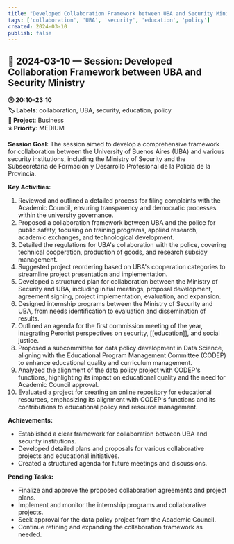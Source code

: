 ```yaml
---
title: "Developed Collaboration Framework between UBA and Security Ministry"
tags: ['collaboration', 'UBA', 'security', 'education', 'policy']
created: 2024-03-10
publish: false
---
```


## 📅 2024-03-10 — Session: Developed Collaboration Framework between UBA and Security Ministry

**🕒 20:10–23:10**  
**🏷️ Labels**: collaboration, UBA, security, education, policy  
**📂 Project**: Business  
**⭐ Priority**: MEDIUM  


**Session Goal:**
The session aimed to develop a comprehensive framework for collaboration between the University of Buenos Aires (UBA) and various security institutions, including the Ministry of Security and the Subsecretaría de Formación y Desarrollo Profesional de la Policía de la Provincia.

**Key Activities:**
1. Reviewed and outlined a detailed process for filing complaints with the Academic Council, ensuring transparency and democratic processes within the university governance.
2. Proposed a collaboration framework between UBA and the police for public safety, focusing on training programs, applied research, academic exchanges, and technological development.
3. Detailed the regulations for UBA's collaboration with the police, covering technical cooperation, production of goods, and research subsidy management.
4. Suggested project reordering based on UBA's cooperation categories to streamline project presentation and implementation.
5. Developed a structured plan for collaboration between the Ministry of Security and UBA, including initial meetings, proposal development, agreement signing, project implementation, evaluation, and expansion.
6. Designed internship programs between the Ministry of Security and UBA, from needs identification to evaluation and dissemination of results.
7. Outlined an agenda for the first commission meeting of the year, integrating Peronist perspectives on security, [[education]], and social justice.
8. Proposed a subcommittee for data policy development in Data Science, aligning with the Educational Program Management Committee (CODEP) to enhance educational quality and curriculum management.
9. Analyzed the alignment of the data policy project with CODEP's functions, highlighting its impact on educational quality and the need for Academic Council approval.
10. Evaluated a project for creating an online repository for educational resources, emphasizing its alignment with CODEP's functions and its contributions to educational policy and resource management.

**Achievements:**
- Established a clear framework for collaboration between UBA and security institutions.
- Developed detailed plans and proposals for various collaborative projects and educational initiatives.
- Created a structured agenda for future meetings and discussions.

**Pending Tasks:**
- Finalize and approve the proposed collaboration agreements and project plans.
- Implement and monitor the internship programs and collaborative projects.
- Seek approval for the data policy project from the Academic Council.
- Continue refining and expanding the collaboration framework as needed.
